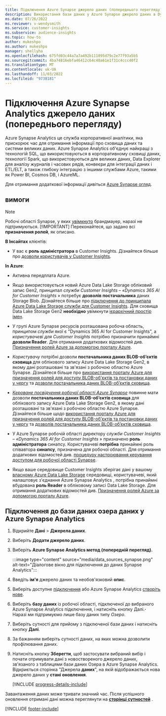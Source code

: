 ```yaml
---
title: Підключення Azure Synapse джерело даних (попереднього перегляду)
description: Використання бази даних у Azure Synapse джерело даних в Dynamics 365 Customer Insights.
ms.date: 07/26/2022
ms.reviewer: v-wendysmith
ms.service: customer-insights
ms.subservice: audience-insights
ms.topic: how-to
author: mukeshpo
ms.author: mukeshpo
manager: shellyha
ms.openlocfilehash: 675fd03c44a7a7a492b111895d79c2e77f93a5b5
ms.sourcegitcommit: 4ba74816ebfa46412c64c40a61e1f31c4ccc40f2
ms.translationtype: MT
ms.contentlocale: uk-UA
ms.lasthandoff: 11/03/2022
ms.locfileid: "9738181"
---
```

# <a name="connect-an-azure-synapse-analytics-data-source-preview"></a>Підключення Azure Synapse Analytics джерело даних (попереднього перегляду)

Azure Synapse Analytics це служба корпоративної аналітики, яка прискорює час для отримання інформації про сховища даних та системи великих даних. Azure Synapse Analytics об'єднує найкращі з технологій SQL, що використовуються в корпоративному сховищі даних, технології Spark, що використовуються для великих даних, Data Explorer для аналізу журналів і часових рядів, конвеєри для інтеграції даних і ETL/ELT, а також глибоку інтеграцію з іншими службами Azure, такими як Power BI, Cosmos DB, і AzureML.

Для отримання додаткової інформації дивіться [Azure Synapse огляд](/azure/synapse-analytics/overview-what-is).

## <a name="prerequisites"></a>вимоги

> [!NOTE]
> Робочі області Synapse, у яких [увімкнуто](/azure/synapse-analytics/security/synapse-workspace-ip-firewall) брандмауер, наразі не підтримуються.
> [!IMPORTANT]
> Переконайтеся, що задано всі **призначення ролей**, як описано.  

**В Інсайтах** клієнтів:

* У вас є **роль адміністратора** в Customer Insights. Дізнайтеся більше про [дозволи користувачів у Customer Insights](permissions.md#add-users).

**In Azure**:

- Активна передплата Azure.

- Якщо використовується новий Azure Data Lake Storage обліковий запис Gen2, принципал *служби Customer Insights – «Dynamics 365 AI for Customer Insights* » потребує **дозволів постачальника** даних Storage Blob. Дізнайтеся більше про [підключення до принципала Azure Data Lake Storage служби для Customer Insights](connect-service-principal.md). Для сховища Data Lake Storage Gen2 **необхідно** увімкнути [ієрархічний простір імен](/azure/storage/blobs/data-lake-storage-namespace).

- У групі Azure Synapse ресурсів розташована робоча область, принципом *служби* якої є "Dynamics 365 AI for Customer Insights", а *користувачеві для Customer Insights* потрібно призначити принаймні **дозволи Reader**. Для отримання додаткових відомостей див. [Призначення ролей Azure за допомогою порталу Azure](/azure/role-based-access-control/role-assignments-portal).

- *Користувачу* потрібні дозволи **постачальника даних BLOB-об’єктів сховища** для облікового запису Azure Data Lake Storage Gen2, в якому дані розташовані та зв'язані з робочою областю Azure Synapse. Дізнайтеся більше про [використання порталу Azure для призначення ролей для доступу BLOB-об'єктів та постановки даних у чергу](/azure/storage/common/storage-auth-aad-rbac-portal) та [дозволи постачальника даних BLOB-об’єктів сховища](/azure/role-based-access-control/built-in-roles#storage-blob-data-contributor).

- *[Кероване посвідчення робочої області Azure Synapse](/azure/synapse-analytics/security/synapse-workspace-managed-identity)* повинне мати дозволи **постачальника даних BLOB-об’єктів сховища** для облікового запису Azure Data Lake Storage Gen2, в якому дані розташовані та зв'язані з робочою областю Azure Synapse. Дізнайтеся більше щодо [використання порталу Azure для призначення ролей для доступу BLOB-об'єктів та постановки даних у чергу](/azure/storage/common/storage-auth-aad-rbac-portal) та [дозволів постачальника даних BLOB-об’єктів сховища](/azure/role-based-access-control/built-in-roles#storage-blob-data-contributor).

- У Azure Synapse робочій області директору *служби Customer Insights – «Dynamics 365 AI for Customer Insights* » призначено **роль адміністратора** синапсу. Користувачеві **потрібна** принаймні роль співавтора **синапсу**, призначена для робочої області. Для отримання додаткових відомостей див. [процедуру настроювання керування доступом для робочої області Synapse](/azure/synapse-analytics/security/how-to-set-up-access-control).

- Якщо ваше середовище Customer Insights зберігає дані у вашому [власному Azure Data Lake Storage](own-data-lake-storage.md) середовищі, користувачеві, який налаштовує з'єднання Azure Synapse Analytics , потрібна принаймні вбудована **роль Reader** в обліковому записі Data Lake Storage. Для отримання додаткових відомостей див. [Призначення ролей Azure за допомогою порталу Azure](/azure/role-based-access-control/role-assignments-portal).

## <a name="connect-to-the-data-lake-database-in-azure-synapse-analytics"></a>Підключення до бази даних озера даних у Azure Synapse Analytics

1. Відкрийте **Дані** > **Джерела даних**.

1. Виберіть **Додати джерело даних**.

1. Виберіть **Azure Synapse Analytics метод (попередній перегляд).**

   :::image type="content" source="media/data_sources_synapse.png" alt-text="Діалогове вікно для підключення до даних Synapse Analytics":::
  
1. Введіть **ім'я** джерело даних та необов'язковий **опис**.

1. Виберіть доступне [підключення](connections.md) або Azure Synapse Analytics [створіть нове](export-azure-synapse-analytics.md#set-up-connection-to-azure-synapse).

1. Виберіть **базу даних** із робочої області, підключеної до вибраного Azure Synapse Analytics підключення, і натисніть кнопку Далі.**·** Наразі ми підтримуємо лише базу даних типу *Озеро*.

1. Виберіть сутності для прийому з підключеної бази даних і натисніть кнопку **Далі**.

1. За бажанням виберіть сутності даних, на яких можна дозволити профілювання даних.

1. Натисніть кнопку **Зберегти**, щоб застосувати вибраний вибір і почати отримувати дані з новоствореного джерело даних, зв'язаного з таблицями бази даних Озера в Azure Synapse Analytics. Відкриється сторінка "Джерела **даних**", на якій відображається нова джерело даних у **стані оновлення**.

   [!INCLUDE [progress-details-include](includes/progress-details-pane.md)]

Завантаження даних може тривати значний час. Після успішного оновлення отримані дані можна переглянути на [**сторінці сутностей**](entities.md) .

[!INCLUDE [footer-include](includes/footer-banner.md)]

